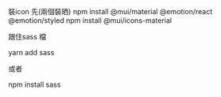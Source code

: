 裝icon 先(兩個裝晒)
npm install @mui/material @emotion/react @emotion/styled
npm install @mui/icons-material


跟住sass 檔

yarn add sass

或者

npm install sass